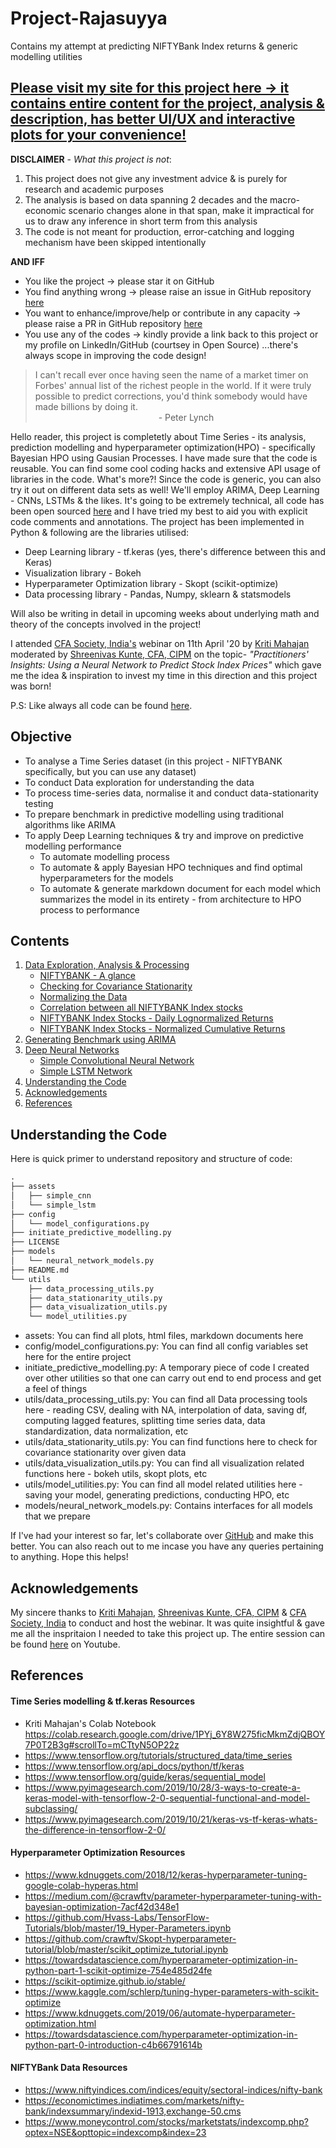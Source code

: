 # Project-Rajasuyya
Contains my attempt at predicting NIFTYBank Index returns &amp; generic modelling utilities

## [Please visit my site for this project here -> it contains entire content for the project, analysis & description, has better UI/UX and interactive plots for your convenience!](https://raghavsikaria.github.io/posts/2020-06-20-time-series-analysis-and-prediction)

[github_repository]: https://github.com/raghavsikaria/Project-Rajasuyya
[kriti_mahajan_profile]: https://www.linkedin.com/in/kriti-mahajan-174101b9/
[shreenivas_kunte_profile]: https://www.linkedin.com/in/shreenivas-kunte-cfa-cipm-0795897/
[cfa_india_soc_profile]: https://www.linkedin.com/company/cfasocietyindia/
[cfa_session_youtube_link]: https://www.youtube.com/watch?v=Rr-ztgKuaSA

**DISCLAIMER** - _What this project is not_:

1. This project does not give any investment advice & is purely for research and academic purposes
2. The analysis is based on data spanning 2 decades and the macro-economic scenario changes alone in that span, make it impractical for us to draw any inference in short term from this analysis
3. The code is not meant for production, error-catching and logging mechanism have been skipped intentionally

**AND IFF**

+ You like the project -> please star it on GitHub
+ You find anything wrong -> please raise an issue in GitHub repository [here][github_repository]
+ You want to enhance/improve/help or contribute in any capacity -> please raise a PR in GitHub repository [here][github_repository]
+ You use any of the codes -> kindly provide a link back to this project or my profile on LinkedIn/GitHub (courtsey in Open Source)
...there's always scope in improving the code design!

> I can't recall ever once having seen the name of a market timer on Forbes' annual list of the richest people in the world. If it were truly possible to predict corrections, you'd think somebody would have made billions by doing it.                               
> &nbsp;&nbsp;&nbsp;&nbsp;&nbsp;&nbsp;&nbsp;&nbsp;&nbsp;&nbsp;&nbsp;&nbsp;&nbsp;&nbsp;&nbsp;&nbsp;&nbsp;&nbsp;&nbsp;&nbsp;&nbsp;&nbsp;&nbsp;&nbsp;&nbsp;&nbsp;&nbsp;&nbsp;&nbsp;&nbsp;&nbsp;&nbsp;&nbsp;&nbsp;&nbsp;&nbsp;&nbsp;&nbsp;&nbsp;&nbsp;&nbsp;&nbsp;&nbsp;&nbsp;&nbsp;&nbsp;&nbsp;&nbsp;&nbsp; - Peter Lynch

Hello reader, this project is completetly about Time Series - its analysis, prediction modelling and hyperparameter optimization(HPO) - specifically Bayesian HPO using Gausian Processes. I have made sure that the code is reusable. You can find some cool coding hacks and extensive API usage of libraries in the code. What's more?! Since the code is generic, you can also try it out on different data sets as well! We'll employ ARIMA, Deep Learning - CNNs, LSTMs & the likes. It's going to be extremely technical, all code has been open sourced [here][github_repository] and I have tried my best to aid you with explicit code comments and annotations.
The project has been implemented in Python & following are the libraries utilised:

+ Deep Learning library - tf.keras (yes, there's difference between this and Keras)
+ Visualization library - Bokeh
+ Hyperparameter Optimization library - Skopt (scikit-optimize)
+ Data processing library - Pandas, Numpy, sklearn & statsmodels

Will also be writing in detail in upcoming weeks about underlying math and theory of the concepts involved in the project!

I attended [CFA Society, India's][cfa_india_soc_profile] webinar on 11th April '20 by [Kriti Mahajan][kriti_mahajan_profile] moderated by [Shreenivas Kunte, CFA, CIPM][shreenivas_kunte_profile] on the topic- _"Practitioners' Insights: Using a Neural Network to Predict Stock Index Prices"_ which gave me the idea & inspiration to invest my time in this direction and this project was born!

P.S: Like always all code can be found [here][github_repository].

## Objective

+ To analyse a Time Series dataset (in this project - NIFTYBANK specifically, but you can use any dataset)
+ To conduct Data exploration for understanding the data
+ To process time-series data, normalise it and conduct data-stationarity testing
+ To prepare benchmark in predictive modelling using traditional algorithms like ARIMA
+ To apply Deep Learning techniques & try and improve on predictive modelling performance
  + To automate modelling process
  + To automate & apply Bayesian HPO techniques and find optimal hyperparameters for the models
  + To automate & generate markdown document for each model which summarizes the model in its entirety - from architecture to HPO process to performance

## Contents

1. [Data Exploration, Analysis & Processing](#data-exploration-analysis--processing)
    + [NIFTYBANK - A glance](#niftybank---a-glance)
    + [Checking for Covariance Stationarity](#checking-for-covariance-stationarity)
    + [Normalizing the Data](#normalizing-the-data)
    + [Correlation between all NIFTYBANK Index stocks](#correlation-between-all-niftybank-index-stocks)
    + [NIFTYBANK Index Stocks - Daily Lognormalized Returns](#niftybank-index-stocks---daily-lognormalized-returns)
    + [NIFTYBANK Index Stocks - Normalized Cumulative Returns](#niftybank-index-stocks---normalized-cumulative-returns)
2. [Generating Benchmark using ARIMA](#generating-benchmark-using-arima)
3. [Deep Neural Networks](#deep-neural-networks)
    + [Simple Convolutional Neural Network](#simple-convolutional-neural-network)
    + [Simple LSTM Network](#simple-lstm-network)
4. [Understanding the Code](#understanding-the-code)
5. [Acknowledgements](#acknowledgements)
6. [References](#references)

## Understanding the Code

Here is quick primer to understand repository and structure of code:

~~~txt
.
├── assets
│   ├── simple_cnn
│   └── simple_lstm
├── config
│   └── model_configurations.py
├── initiate_predictive_modelling.py
├── LICENSE
├── models
│   └── neural_network_models.py
├── README.md
└── utils
    ├── data_processing_utils.py
    ├── data_stationarity_utils.py
    ├── data_visualization_utils.py
    └── model_utilities.py
~~~

+ assets: You can find all plots, html files, markdown documents here
+ config/model_configurations.py: You can find all config variables set here for the entire project
+ initiate_predictive_modelling.py: A temporary piece of code I created over other utilities so that one can carry out end to end process and get a feel of things
+ utils/data_processing_utils.py: You can find all Data processing tools here - reading CSV, dealing with NA, interpolation of data, saving df, computing lagged features, splitting time series data, data standardization, data normalization, etc
+ utils/data_stationarity_utils.py: You can find functions here to check for covariance stationarity over given data
+ utils/data_visualization_utils.py: You can find all visualization related functions here - bokeh utils, skopt plots, etc
+ utils/model_utilities.py: You can find all model related utilities here - saving your model, generating predictions, conducting HPO, etc
+ models/neural_network_models.py: Contains interfaces for all models that we prepare

If I've had your interest so far, let's collaborate over [GitHub][github_repository] and make this better.
You can also reach out to me incase you have any queries pertaining to anything. Hope this helps!

## Acknowledgements

My sincere thanks to [Kriti Mahajan][kriti_mahajan_profile], [Shreenivas Kunte, CFA, CIPM][shreenivas_kunte_profile] & [CFA Society, India][cfa_india_soc_profile] to conduct and host the webinar. It was quite insightful & gave me all the inspritaion I needed to take this project up. The entire session can be found [here][cfa_session_youtube_link] on Youtube.

## References

#### Time Series modelling & tf.keras Resources

+ Kriti Mahajan's Colab Notebook <https://colab.research.google.com/drive/1PYj_6Y8W275ficMkmZdjQBOY7P0T2B3g#scrollTo=mCTtyN5OP22z>
+ <https://www.tensorflow.org/tutorials/structured_data/time_series>
+ <https://www.tensorflow.org/api_docs/python/tf/keras>
+ <https://www.tensorflow.org/guide/keras/sequential_model>
+ <https://www.pyimagesearch.com/2019/10/28/3-ways-to-create-a-keras-model-with-tensorflow-2-0-sequential-functional-and-model-subclassing/>
+ <https://www.pyimagesearch.com/2019/10/21/keras-vs-tf-keras-whats-the-difference-in-tensorflow-2-0/>

#### Hyperparameter Optimization Resources

+ <https://www.kdnuggets.com/2018/12/keras-hyperparameter-tuning-google-colab-hyperas.html>
+ <https://medium.com/@crawftv/parameter-hyperparameter-tuning-with-bayesian-optimization-7acf42d348e1>
+ <https://github.com/Hvass-Labs/TensorFlow-Tutorials/blob/master/19_Hyper-Parameters.ipynb>
+ <https://github.com/crawftv/Skopt-hyperparameter-tutorial/blob/master/scikit_optimize_tutorial.ipynb>
+ <https://towardsdatascience.com/hyperparameter-optimization-in-python-part-1-scikit-optimize-754e485d24fe>
+ <https://scikit-optimize.github.io/stable/>
+ <https://www.kaggle.com/schlerp/tuning-hyper-parameters-with-scikit-optimize>
+ <https://www.kdnuggets.com/2019/06/automate-hyperparameter-optimization.html>
+ <https://towardsdatascience.com/hyperparameter-optimization-in-python-part-0-introduction-c4b66791614b>

#### NIFTYBank Data Resources

+ <https://www.niftyindices.com/indices/equity/sectoral-indices/nifty-bank>
+ <https://economictimes.indiatimes.com/markets/nifty-bank/indexsummary/indexid-1913,exchange-50.cms>
+ <https://www.moneycontrol.com/stocks/marketstats/indexcomp.php?optex=NSE&opttopic=indexcomp&index=23>